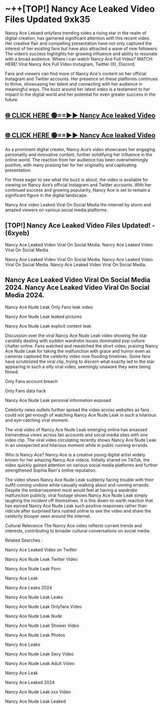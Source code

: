# ~++[TOP!] Nancy Ace Leaked Video Files Updated 9xk35

 Nancy Ace Lekaed onlyfans trending video a rising star in the realm of digital creation, has garnered significant attention with this recent video. Her creative flair and compelling presentation have not only captured the interest of her existing fans but have also attracted a wave of new followers. The video’s success highlights her growing influence and ability to resonate with a broad audience.
Where i can watch  Nancy Ace Full Video? WATCH HERE! Viral  Nancy Ace Full Video Instagram, Twitter (X), Discord.


Fans and viewers can find more of  Nancy Ace's content on her official Instagram and Twitter accounts. Her presence on these platforms continues to thrive, showcasing her talent and connecting with her audience in meaningful ways. The buzz around her latest video is a testament to her impact in the digital world and her potential for even greater success in the future.


## [🌐 CLICK HERE 🟢==►►  Nancy Ace leaked Video ](https://onlyclips.site?title=Nancy_Ace&ref=git)

## [🌐 CLICK HERE 🟢==►►  Nancy Ace leaked Video ](https://onlyclips.site?title=Nancy_Ace&ref=git)


As a prominent digital creator,  Nancy Ace’s video showcases her engaging personality and innovative content, further solidifying her influence in the online world. The reaction from her audience has been overwhelmingly positive, with many praising her for her originality and captivating presentation.

For those eager to see what the buzz is about, the video is available for viewing on  Nancy Ace’s official Instagram and Twitter accounts. With her continued success and growing popularity,  Nancy Ace is set to remain a significant figure in the digital landscape.


  Nancy Ace video Leaked Viral On Social Media the internet by storm and amazed viewers on various social media platforms.


## [TOP!]  Nancy Ace Leaked Video *Files* Updated! - (6xyeb) 

 Nancy Ace Leaked Video Viral On Social Media. Nancy Ace Leaked Video Viral On Social Media.

 Nancy Ace Leaked Video Viral On Social Media. Nancy Ace Leaked Video Viral On Social Media. Nancy Ace Leaked Video Viral On Social Media.


##  Nancy Ace Leaked Video Viral On Social Media 2024. Nancy Ace Leaked Video Viral On Social Media 2024.
 Nancy Ace Nude Leak Only Fans leak video

 Nancy Ace Nude Leak leaked pictures

 Nancy Ace Nude Leak explicit content leak

Discussion over the viral  Nancy Ace Nude Leak video showing the star candidly dealing with sudden wardrobe issues dominated pop culture chatter online. Fans watched and rewatched the short video, praising  Nancy Ace Nude Leak for taking the malfunction with grace and humor even as cameras captured the celebrity video now flooding timelines. Some fans have scrutinized the viral clip, trying to discern what exactly led to the star appearing in such a silly viral video, seemingly unaware they were being filmed.


Only Fans account breach

Only Fans data hack

 Nancy Ace Nude Leak personal information exposed

Celebrity news outlets further spread the video across websites as fans could not get enough of watching  Nancy Ace Nude Leak in such a hilarious and eye-catching viral moment.


The viral video of  Nancy Ace Nude Leak emerging online has amassed tremendous views across fan accounts and social media sites with one video clip. The viral video circulating recently shows  Nancy Ace Nude Leak in an unexpected and hilarious moment while in public running errands.


Who is  Nancy Ace?  Nancy Ace is a creative young digital artist widely known for her amazing  Nancy Ace videos. Initially shared on TikTok, the video quickly gained attention on various social media platforms and further strengthened Sophia Rain's online reputation.

The video shows  Nancy Ace Nude Leak suddenly facing trouble with their outfit coming undone while casually walking about and running errands. Despite the embarrassment most would feel at having a wardrobe malfunction publicly, viral footage shows  Nancy Ace Nude Leak simply laughing the incident off themselves. It is this down-to-earth reaction that has earned  Nancy Ace Nude Leak such positive responses rather than ridicule after surprised fans rushed online to see the video and share the celebrity blooper seen around the internet.

Cultural Relevance The  Nancy Ace video reflects current trends and interests, contributing to broader cultural conversations on social media.

Related Searches :

 Nancy Ace Leaked Video on Twitter

 Nancy Ace Nude Leak Twitter Video

 Nancy Ace Nude Leak Porn

 Nancy Ace Leak 

 Nancy Ace Leaks 2024

 Nancy Ace Nude Leak Leaks

 Nancy Ace Nude Leak Onlyfans Video

 Nancy Ace Nude Leak Nude

 Nancy Ace Nude Leak Shower Video

 Nancy Ace Nude Leak Photos

 Nancy Ace Leaks

 Nancy Ace Nude Leak Sexy Video

 Nancy Ace Nude Leak Adult Video

 Nancy Ace Leak

 Nancy Ace Leaked 2024

 Nancy Ace Nude Leak xxx Video

 Nancy Ace Nude Leak Leaked